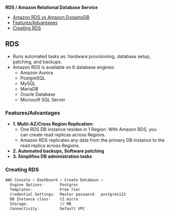 **RDS / Amazon Relational Database Service**
- [Amazon RDS vs Amazon DynamoDB](/System-Design/Concepts/Databases/NOSQL/AWS_DynamoDB/README.md#vs)
- [Features/Advantages](#f)
- [Creating RDS](#c)

## RDS 
- Runs automated tasks as: hardware provisioning, database setup, patching, and backups.
- Amazon RDS is available on 6 database engines:
  - Amazon Aurora
  - PostgreSQL
  - MySQL
  - MariaDB
  - Oracle Database
  - Microsoft SQL Server

<a name=f></a>
### Features/Advantages
- **1. Multi-AZ/Cross Region Replication:**
  - One RDS DB instance resides in 1 Region. With Amazon RDS, you can create read replicas across Regions.
  - Amazon RDS replicates any data from the primary DB instance to the read replica across Regions.
- **2. Automated backups, Software patching**
- **3. Simplifies DB administration tasks**

<a name=c></a>
### Creating RDS
```c
AWS Console > Dashboard > Create Database > 
  Engine Options:       Postgres
  Templates:            Free Tier
  Credential Settings:  Master password:  postgres123
  DB Instance class:    t2.micro
  Storage:              20 MB
  Connectivity:         Default VPC
```
